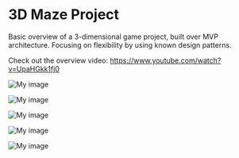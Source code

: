 # 3D Maze Project
Basic overview of a 3-dimensional game project, built over MVP architecture. Focusing on flexibility by using known design patterns.

Check out the overview video: https://www.youtube.com/watch?v=UpaHGkk1fj0




![My image](http://imageshack.com/a/img923/6798/XDqutH.jpg)

![My image](https://s23.postimg.org/rnwjv50yj/Capture.png)


![My image](http://imageshack.com/a/img923/3646/lSFrSW.jpg)


![My image](http://imageshack.com/a/img923/833/b2J6iy.jpg)


![My image](http://imageshack.com/a/img921/2820/erL3hz.jpg)

